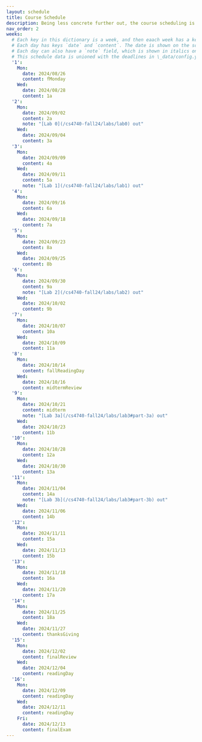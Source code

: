 ```yaml
---
layout: schedule
title: Course Schedule 
description: Being less concrete further out, the course scheduling is tentative and subject to changes.
nav_order: 2
weeks:
  # Each key in this dictionary is a week, and then eaach week has a key in [Mon, Tue, Wed, Thu, Fri].
  # Each day has keys `date` and `content`. The date is shown on the schedule, and `content` is a key into the yml file in \_data/modules.yml. `content` may be an array.
  # Each day can also have a `note` field, which is shown in italics on the calendar.
  # This schedule data is unioned with the deadlines in \_data/config.yml
  '1':
    Mon:
      date: 2024/08/26
      content: fMonday
    Wed:
      date: 2024/08/28
      content: 1a
  '2':
    Mon:
      date: 2024/09/02
      content: 2a
      note: "[Lab 0](/cs4740-fall24/labs/lab0) out"
    Wed:
      date: 2024/09/04
      content: 3a
  '3':
    Mon:
      date: 2024/09/09
      content: 4a
    Wed:
      date: 2024/09/11
      content: 5a
      note: "[Lab 1](/cs4740-fall24/labs/lab1) out"
  '4':
    Mon:
      date: 2024/09/16
      content: 6a
    Wed:
      date: 2024/09/18
      content: 7a
  '5':
    Mon:
      date: 2024/09/23
      content: 8a
    Wed:
      date: 2024/09/25
      content: 8b
  '6':
    Mon:
      date: 2024/09/30
      content: 9a
      note: "[Lab 2](/cs4740-fall24/labs/lab2) out"
    Wed:
      date: 2024/10/02
      content: 9b
  '7':
    Mon:
      date: 2024/10/07
      content: 10a
    Wed:
      date: 2024/10/09
      content: 11a
  '8':
    Mon:
      date: 2024/10/14
      content: fallReadingDay
    Wed:
      date: 2024/10/16
      content: midtermReview
  '9':
    Mon:
      date: 2024/10/21
      content: midterm
      note: "[Lab 3a](/cs4740-fall24/labs/lab3#part-3a) out"
    Wed:
      date: 2024/10/23
      content: 11b
  '10':
    Mon:
      date: 2024/10/28
      content: 12a
    Wed:
      date: 2024/10/30
      content: 13a
  '11':
    Mon:
      date: 2024/11/04
      content: 14a
      note: "[Lab 3b](/cs4740-fall24/labs/lab3#part-3b) out"
    Wed:
      date: 2024/11/06
      content: 14b
  '12':
    Mon:
      date: 2024/11/11
      content: 15a
    Wed:
      date: 2024/11/13
      content: 15b
  '13':
    Mon:
      date: 2024/11/18
      content: 16a
    Wed:
      date: 2024/11/20
      content: 17a
  '14':
    Mon:
      date: 2024/11/25
      content: 18a
    Wed:
      date: 2024/11/27
      content: thanksGiving
  '15':
    Mon:
      date: 2024/12/02
      content: finalReview
    Wed:
      date: 2024/12/04
      content: readingDay
  '16':
    Mon:
      date: 2024/12/09
      content: readingDay
    Wed:
      date: 2024/12/11
      content: readingDay
    Fri:
      date: 2024/12/13
      content: finalExam
---
```

